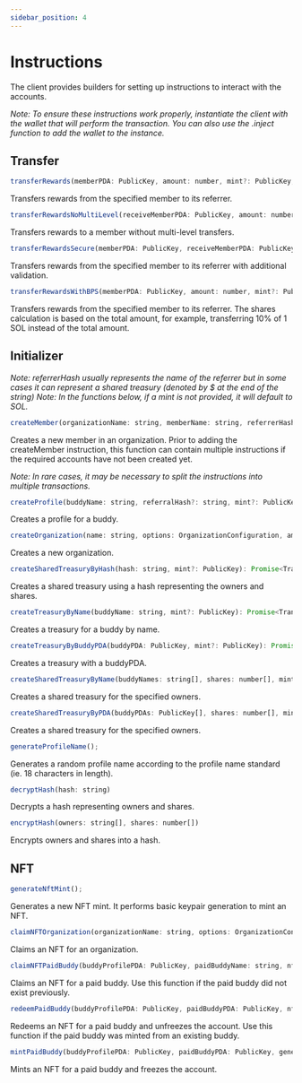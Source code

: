 ```yaml
---
sidebar_position: 4
---
```


# Instructions

The client provides builders for setting up instructions to interact with the accounts.

_Note: To ensure these instructions work properly, instantiate the client with the wallet that will perform the transaction. You can also use the .inject function to add the wallet to the instance._

## Transfer

```javascript
transferRewards(memberPDA: PublicKey, amount: number, mint?: PublicKey, allowMultiLevel: boolean = true): Promise<TransactionInstruction[]>
```

Transfers rewards from the specified member to its referrer.

```javascript
transferRewardsNoMultiLevel(receiveMemberPDA: PublicKey, amount: number, mint?: PublicKey): Promise<TransactionInstruction[]>
```

Transfers rewards to a member without multi-level transfers.

```javascript
transferRewardsSecure(memberPDA: PublicKey, receiveMemberPDA: PublicKey, amount: number, mint?: PublicKey, allowMultiLevel: boolean = true): Promise<TransactionInstruction[]>
```

Transfers rewards from the specified member to its referrer with additional validation.

```javascript
transferRewardsWithBPS(memberPDA: PublicKey, amount: number, mint?: PublicKey, allowMultiLevel: boolean = true): Promise<TransactionInstruction[]>
```

Transfers rewards from the specified member to its referrer. The shares calculation is based on the total amount, for example, transferring 10% of 1 SOL instead of the total amount.

## Initializer

_Note: referrerHash usually represents the name of the referrer but in some cases it can represent a shared treasury (denoted by $ at the end of the string)_
_Note: In the functions below, if a mint is not provided, it will default to SOL._

```javascript
createMember(organizationName: string, memberName: string, referrerHash?: string): Promise<TransactionInstruction[]>
```

Creates a new member in an organization. Prior to adding the createMember instruction, this function can contain multiple instructions if the required accounts have not been created yet.

_Note: In rare cases, it may be necessary to split the instructions into multiple transactions._

```javascript
createProfile(buddyName: string, referralHash?: string, mint?: PublicKey): Promise<TransactionInstruction[]>
```

Creates a profile for a buddy.

```javascript
createOrganization(name: string, options: OrganizationConfiguration, ambassadorName?: string): Promise<TransactionInstruction>
```

Creates a new organization.

```javascript
createSharedTreasuryByHash(hash: string, mint?: PublicKey): Promise<TransactionInstruction>
```

Creates a shared treasury using a hash representing the owners and shares.

```javascript
createTreasuryByName(buddyName: string, mint?: PublicKey): Promise<TransactionInstruction>
```

Creates a treasury for a buddy by name.

```javascript
createTreasuryByBuddyPDA(buddyPDA: PublicKey, mint?: PublicKey): Promise<TransactionInstruction>
```

Creates a treasury with a buddyPDA.

```javascript
createSharedTreasuryByName(buddyNames: string[], shares: number[], mint?: PublicKey): Promise<TransactionInstruction>
```

Creates a shared treasury for the specified owners.

```javascript
createSharedTreasuryByPDA(buddyPDAs: PublicKey[], shares: number[], mint?: PublicKey): Promise<TransactionInstruction>
```

Creates a shared treasury for the specified owners.

```javascript
generateProfileName();
```

Generates a random profile name according to the profile name standard (ie. 18 characters in length).

```javascript
decryptHash(hash: string)
```

Decrypts a hash representing owners and shares.

```javascript
encryptHash(owners: string[], shares: number[])
```

Encrypts owners and shares into a hash.

## NFT

```javascript
generateNftMint();
```

Generates a new NFT mint. It performs basic keypair generation to mint an NFT.

```javascript
claimNFTOrganization(organizationName: string, options: OrganizationConfiguration, nftMint: PublicKey)
```

Claims an NFT for an organization.

```javascript
claimNFTPaidBuddy(buddyProfilePDA: PublicKey, paidBuddyName: string, nftMint: PublicKey)
```

Claims an NFT for a paid buddy. Use this function if the paid buddy did not exist previously.

```javascript
redeemPaidBuddy(buddyProfilePDA: PublicKey, paidBuddyPDA: PublicKey, nftMint: PublicKey)
```

Redeems an NFT for a paid buddy and unfreezes the account. Use this function if the paid buddy was minted from an existing buddy.

```javascript
mintPaidBuddy(buddyProfilePDA: PublicKey, paidBuddyPDA: PublicKey, generatedMintAddress: PublicKey)
```

Mints an NFT for a paid buddy and freezes the account.
